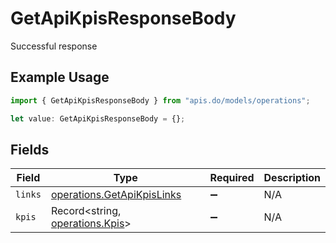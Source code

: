# GetApiKpisResponseBody

Successful response

## Example Usage

```typescript
import { GetApiKpisResponseBody } from "apis.do/models/operations";

let value: GetApiKpisResponseBody = {};
```

## Fields

| Field                                                                    | Type                                                                     | Required                                                                 | Description                                                              |
| ------------------------------------------------------------------------ | ------------------------------------------------------------------------ | ------------------------------------------------------------------------ | ------------------------------------------------------------------------ |
| `links`                                                                  | [operations.GetApiKpisLinks](../../models/operations/getapikpislinks.md) | :heavy_minus_sign:                                                       | N/A                                                                      |
| `kpis`                                                                   | Record<string, [operations.Kpis](../../models/operations/kpis.md)>       | :heavy_minus_sign:                                                       | N/A                                                                      |